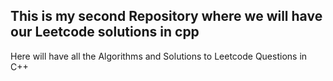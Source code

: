 ## This is my second Repository where we will have our Leetcode solutions in cpp
Here will have all the Algorithms and Solutions to Leetcode Questions in C++ 
